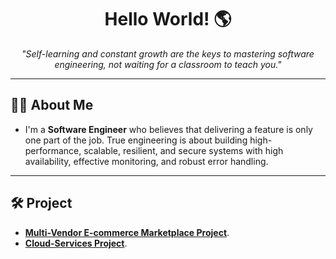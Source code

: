 <h1 align="center">Hello World! 🌎</h1>

<p align="center">
  <i>"Self-learning and constant growth are the keys to mastering software engineering, not waiting for a classroom to teach you."</i>
</p>

---

## 👨‍💻 About Me

- I'm a **Software Engineer** who believes that delivering a feature is only one part of the job. True engineering is about building high-performance, scalable, resilient, and secure systems with high availability, effective monitoring, and robust error handling.

---

## 🛠️ Project
- **[Multi-Vendor E-commerce Marketplace Project](https://github.com/tientrader/Multi-Vendor-E-commerce-Marketplace)**.
- **[Cloud-Services Project](https://github.com/tientrader/Cloud-Services)**.
